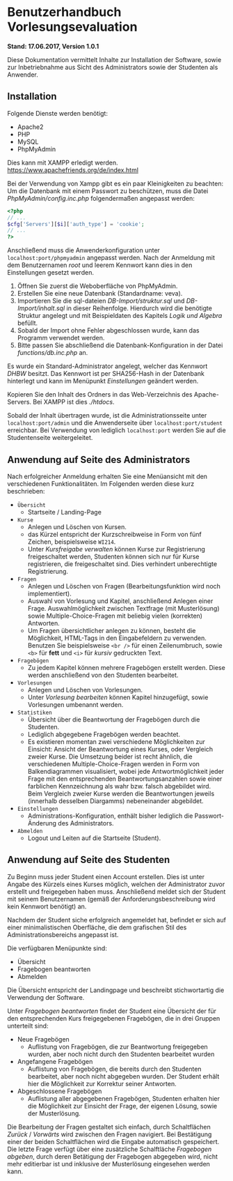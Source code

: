 # Benutzerhandbuch Vorlesungsevaluation

**Stand: 17.06.2017, Version 1.0.1**

Diese Dokumentation vermittelt Inhalte zur Installation der Software, sowie zur Inbetriebnahme aus Sicht des Administrators sowie der Studenten als Anwender.

<div class="page-break"></div>

## Installation

Folgende Dienste werden benötigt:
* Apache2
* PHP
* MySQL
* PhpMyAdmin

Dies kann mit XAMPP erledigt werden.  
https://www.apachefriends.org/de/index.html

Bei der Verwendung von Xampp gibt es ein paar Kleinigkeiten zu beachten:  
Um die Datenbank mit einem Passwort zu beschützen, muss die Datei *PhpMyAdmin/config.inc.php* folgendermaßen angepasst werden:
```php
<?php
// ...
$cfg['Servers'][$i]['auth_type'] = 'cookie';
// ...
?>
```

Anschließend muss die Anwenderkonfiguration unter ```localhost:port/phpmyadmin``` angepasst werden. Nach der Anmeldung mit dem Benutzernamen *root* und leerem Kennwort kann dies in den Einstellungen gesetzt werden.


1. Öffnen Sie zuerst die Weboberfläche von PhpMyAdmin.
2. Erstellen Sie eine neue Datenbank (Standardname: veva).  
3. Importieren Sie die sql-dateien *DB-Import/struktur.sql* und *DB-Import/inhalt.sql* in dieser Reihenfolge.
Hierdurch wird die benötigte Struktur angelegt und mit Beispieldaten des Kapitels *Logik und Algebra* befüllt.
4. Sobald der Import ohne Fehler abgeschlossen wurde, kann das Programm verwendet werden.  
5. Bitte passen Sie abschließend die Datenbank-Konfiguration in der Datei *functions/db.inc.php* an.

Es wurde ein Standard-Administrator angelegt, welcher das Kennwort *DHBW* besitzt.
Das Kennwort ist per SHA256-Hash in der Datenbank hinterlegt und kann im Menüpunkt *Einstellungen* geändert werden.

Kopieren Sie den Inhalt des Ordners in das Web-Verzeichnis des Apache-Servers.
Bei XAMPP ist dies *./htdocs*.

Sobald der Inhalt übertragen wurde, ist die Administrationsseite unter ```localhost:port/admin```
und die Anwenderseite über ```localhost:port/student``` erreichbar. Bei Verwendung von lediglich ```localhost:port```
werden Sie auf die Studentenseite weitergeleitet.

<div class="page-break"></div>

## Anwendung auf Seite des Administrators

Nach erfolgreicher Anmeldung erhalten Sie eine Menüansicht mit den verschiedenen Funktionalitäten. Im Folgenden werden diese kurz beschrieben:

* ```Übersicht```
  * Startseite / Landing-Page
* ```Kurse```
  * Anlegen und Löschen von Kursen.
  * das Kürzel entspricht der Kurzschreibweise in Form von fünf Zeichen, beispielsweise ```WI214```.
  * Unter *Kursfreigabe verwalten* können Kurse zur Registrierung freigeschaltet werden, Studenten können sich nur für Kurse registrieren, die freigeschaltet sind. Dies verhindert unberechtigte Registrierung.
* ```Fragen```
  * Anlegen und Löschen von Fragen (Bearbeitungsfunktion wird noch implementiert).
  * Auswahl von Vorlesung und Kapitel, anschließend Anlegen einer Frage. Auswahlmöglichkeit zwischen Textfrage (mit Musterlösung) sowie Multiple-Choice-Fragen mit beliebig vielen (korrekten) Antworten.
  * Um Fragen übersichtlicher anlegen zu können, besteht die Möglichkeit, HTML-Tags in den Eingabefeldern zu verwenden. Benutzen Sie beispielsweise ```<br />``` für einen Zeilenumbruch, sowie ```<b>``` für **fett** und ```<i>``` für *kursiv* gedruckten Text.
* ```Fragebögen```
  * Zu jedem Kapitel können mehrere Fragebögen erstellt werden. Diese werden anschließend von den Studenten bearbeitet.
* ```Vorlesungen```
  * Anlegen und Löschen von Vorlesungen.
  * Unter *Vorlesung bearbeiten* können Kapitel hinzugefügt, sowie Vorlesungen umbenannt werden.
* ```Statistiken```
  * Übersicht über die Beantwortung der Fragebögen durch die Studenten.
  * Lediglich abgegebene Fragebögen werden beachtet.
  * Es existieren momentan zwei verschiedene Möglichkeiten zur Einsicht: Ansicht der Beantwortung eines Kurses, oder Vergleich zweier Kurse.
  Die Umsetzung beider ist recht ähnlich, die verschiedenen Multiple-Choice-Fragen werden in Form von Balkendiagrammen visualisiert, wobei jede Antwortmöglichkeit jeder Frage mit den entsprechenden Beantwortungsanzahlen sowie einer farblichen Kennzeichnung als wahr bzw. falsch abgebildet wird.
  Beim Vergleich zweier Kurse werden die Beantwortungen jeweils (innerhalb desselben Diargamms) nebeneinander abgebildet.
* ```Einstellungen```
  * Administrations-Konfiguration, enthält bisher lediglich die Passwort-Änderung des Administrators.
* ```Abmelden```
  * Logout und Leiten auf die Startseite (Student).

<div class="page-break"></div>

## Anwendung auf Seite des Studenten

Zu Beginn muss jeder Student einen Account erstellen. Dies ist unter Angabe des Kürzels eines Kurses möglich, welchen der Administrator zuvor erstellt und freigegeben haben muss. Anschließend meldet sich der Student mit seinem Benutzernamen (gemäß der Anforderungsbeschreibung wird kein Kennwort benötigt) an.

Nachdem der Student siche erfolgreich angemeldet hat, befindet er sich auf einer minimalistischen Oberfläche,
die dem grafischen Stil des Administrationsbereichs angepasst ist.

Die verfügbaren Menüpunkte sind:

* Übersicht
* Fragebogen beantworten
* Abmelden

Die Übersicht entspricht der Landingpage und beschreibt stichwortartig die Verwendung der Software.

Unter *Fragebogen beantworten* findet der Student eine Übersicht der für den entsprechenden Kurs freigegebenen Fragebögen,
die in drei Gruppen unterteilt sind:

* Neue Fragebögen
  * Auflistung von Fragebögen, die zur Beantwortung freigegeben wurden, aber noch nicht durch den Studenten bearbeitet wurden
* Angefangene Fragebögen
  * Auflistung von Fragebögen, die bereits durch den Studenten bearbeitet, aber noch nicht abgegeben wurden. Der Student erhält hier die Möglichkeit zur Korrektur seiner Antworten.
* Abgeschlossene Fragebögen
  * Auflistung aller abgegebenen Fragebögen, Studenten erhalten hier die Möglichkeit zur Einsicht der Frage, der eigenen Lösung, sowie der Musterlösung.

Die Bearbeitung der Fragen gestaltet sich einfach, durch Schaltflächen *Zurück* / *Vorwärts* wird zwischen den Fragen navigiert. Bei Bestätigung einer der beiden Schaltflächen wird die Eingabe automatisch gespeichert. Die letzte Frage verfügt über eine zusätzliche Schalftläche *Fragebogen abgeben*, durch deren Betätigung der Fragebogen abgegeben wird, nicht mehr editierbar ist und inklusive der Musterlösung eingesehen werden kann.
